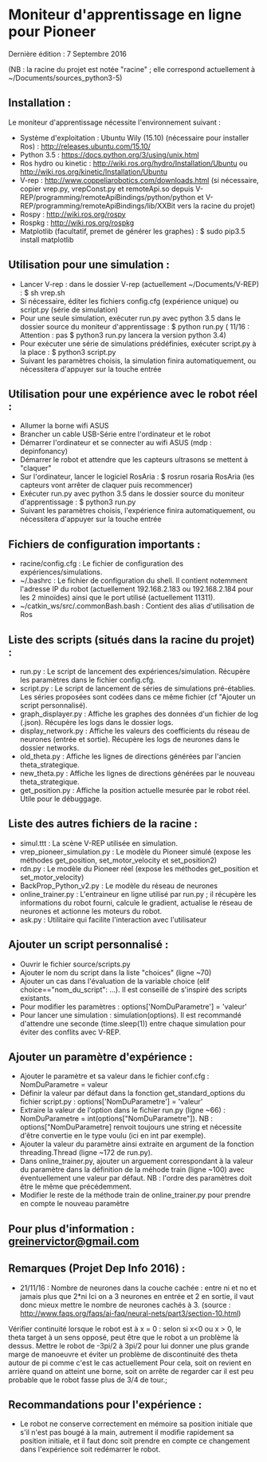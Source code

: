 # Moniteur d'apprentissage en ligne pour Pioneer

Dernière édition : 7 Septembre 2016

(NB : la racine du projet est notée "racine" ; elle correspond actuellement à ~/Documents/sources_python3-5)

## Installation :
Le moniteur d'apprentissage nécessite l'environnement suivant :
* Système d'exploitation : Ubuntu Wily (15.10) (nécessaire pour installer Ros) : http://releases.ubuntu.com/15.10/
* Python 3.5 : https://docs.python.org/3/using/unix.html
* Ros hydro ou kinetic : http://wiki.ros.org/hydro/Installation/Ubuntu ou http://wiki.ros.org/kinetic/Installation/Ubuntu
* V-rep : http://www.coppeliarobotics.com/downloads.html (si nécessaire, copier vrep.py, vrepConst.py et remoteApi.so depuis V-REP/programming/remoteApiBindings/python/python et V-REP/programming/remoteApiBindings/lib/XXBit vers la racine du projet)
* Rospy : http://wiki.ros.org/rospy
* Rospkg : http://wiki.ros.org/rospkg
* Matplotlib (facultatif, premet de générer les graphes) : $ sudo pip3.5 install matplotlib

## Utilisation pour une simulation :
* Lancer V-rep : dans le dossier V-rep (actuellement ~/Documents/V-REP) : $ sh vrep.sh
* Si nécessaire, éditer les fichiers config.cfg (expérience unique) ou script.py (série de simulation)
* Pour une seule simulation, exécuter run.py avec python 3.5 dans le dossier source du moniteur d'apprentissage : $ python run.py ( 11/16 : Attention : pas $ python3 run.py lancera la  version python 3.4)
* Pour exécuter une série de simulations prédéfinies, exécuter script.py à la place : $ python3 script.py
* Suivant les paramètres choisis, la simulation finira automatiquement, ou nécessitera d'appuyer sur la touche entrée

## Utilisation pour une expérience avec le robot réel :
* Allumer la borne wifi ASUS
* Brancher un cable USB-Série entre l'ordinateur et le robot
* Démarrer l'ordinateur et se connecter au wifi ASUS (mdp : depinfonancy)
* Démarrer le robot et attendre que les capteurs ultrasons se mettent à "claquer"
* Sur l'ordinateur, lancer le logiciel RosAria : $ rosrun rosaria RosAria (les capteurs vont arrêter de claquer puis recommencer)
* Exécuter run.py avec python 3.5 dans le dossier source du moniteur d'apprentissage : $ python3 run.py
* Suivant les paramètres choisis, l'expérience finira automatiquement, ou nécessitera d'appuyer sur la touche entrée

## Fichiers de configuration importants :
* racine/config.cfg : Le fichier de configuration des expériences/simulations.
* ~/.bashrc : Le fichier de configuration du shell. Il contient notemment l'adresse IP du robot (actuellement 192.168.2.183 ou 192.168.2.184 pour les 2 minoïdes) ainsi que le port utilisé (actuellement 11311).
* ~/catkin_ws/src/.commonBash.bash : Contient des alias d'utilisation de Ros

## Liste des scripts (situés dans la racine du projet) :
* run.py : Le script de lancement des expériences/simulation. Récupère les paramètres dans le fichier config.cfg.
* script.py : Le script de lancement de séries de simulations pré-établies. Les séries proposées sont codées dans ce même fichier (cf "Ajouter un script personnalisé).
* graph_displayer.py : Affiche les graphes des données d'un fichier de log (.json). Récupère les logs dans le dossier logs.
* display_network.py : Affiche les valeurs des coefficients du réseau de neurones (entrée et sortie). Récupère les logs de neurones dans le dossier networks.
* old_theta.py : Affiche les lignes de directions générées par l'ancien theta_strategique.
* new_theta.py : Affiche les lignes de directions générées par le nouveau theta_strategique.
* get_position.py : Affiche la position actuelle mesurée par le robot réel. Utile pour le débuggage.

## Liste des autres fichiers de la racine :
* simul.ttt : La scène V-REP utilisée en simulation.
* vrep_pioneer_simulation.py : Le modèle du Pioneer simulé (expose les méthodes get_position, set_motor_velocity et set_position2)
* rdn.py : Le modèle du Pioneer réel (expose les méthodes get_position et set_motor_velocity)
* BackProp_Python_v2.py : Le modèle du réseau de neurones
* online_trainer.py : L'entraineur en ligne utilisé par run.py ; il récupère les informations du robot fourni, calcule le gradient, actualise le réseau de neurones et actionne les moteurs du robot.
* ask.py : Utilitaire qui facilite l'interaction avec l'utilisateur

## Ajouter un script personnalisé :
* Ouvrir le fichier source/scripts.py
* Ajouter le nom du script dans la liste "choices" (ligne ~70)
* Ajouter un cas dans l'évaluation de la variable choice (elif choice=="nom_du_script": ...). Il est conseillé de s'inspiré des scripts existants.
* Pour modifier les paramètres : options['NomDuParametre'] = 'valeur'
* Pour lancer une simulation : simulation(options). Il est recommandé d'attendre une seconde (time.sleep(1)) entre chaque simulation pour éviter des conflits avec V-REP.

## Ajouter un paramètre d'expérience :
* Ajouter le paramètre et sa valeur dans le fichier conf.cfg : NomDuParametre = valeur
* Définir la valeur par défaut dans la fonction get_standard_options du fichier script.py : options['NomDuParametre'] = 'valeur'
* Extraire la valeur de l'option dans le fichier run.py (ligne ~66) : NomDuParametre = int(options["NomDuParametre"]). NB : options["NomDuParametre] renvoit toujours une string et nécessite d'être convertie en le type voulu (ici en int par exemple).
* Ajouter la valeur du paramètre ainsi extraite en argument de la fonction threading.Thread (ligne ~172 de run.py).
* Dans online_trainer.py, ajouter un arguement correspondant à la valeur du paramètre dans la définition de la méhode train (ligne ~100) avec éventuellement une valeur par défaut. NB : l'ordre des paramètres doit être le même que précédemment.
* Modifier le reste de la méthode train de online_trainer.py pour prendre en compte le nouveau paramètre

## Pour plus d'information : greinervictor@gmail.com

## Remarques (Projet Dep Info 2016) :
* 21/11/16 : Nombre de neurones dans la couche cachée : entre ni et no et jamais plus que 2*ni
Ici on a 3 neurones en entrée et 2 en sortie, il vaut donc mieux mettre le nombre de neurones cachés à 3.
(source : http://www.faqs.org/faqs/ai-faq/neural-nets/part3/section-10.html)

Vérifier continuité lorsque le robot est à x = 0 : selon si x<0 ou x > 0, le theta target à un sens opposé, peut être que le robot a un problème là dessus.
Mettre le robot de -3pi/2 à 3pi/2 pour lui donner une plus grande marge de manoeuvre et éviter un problème de discontinuité des theta autour de pi comme c'est le cas actuellement
Pour cela, soit on revient en arrière quand on atteint une borne, soit on arrête de regarder car il est peu probable que le robot fasse plus de 3/4 de tour.;

## Recommandations pour l'expérience :
* Le robot ne conserve correctement en mémoire sa position initiale que s'il n'est pas bougé à la main, autrement il modifie rapidement sa position initiale, et il faut donc soit prendre en compte ce changement dans l'expérience soit redémarrer le robot.
